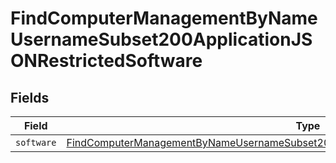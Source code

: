 # FindComputerManagementByNameUsernameSubset200ApplicationJSONRestrictedSoftware


## Fields

| Field                                                                                                                                                                                                       | Type                                                                                                                                                                                                        | Required                                                                                                                                                                                                    | Description                                                                                                                                                                                                 |
| ----------------------------------------------------------------------------------------------------------------------------------------------------------------------------------------------------------- | ----------------------------------------------------------------------------------------------------------------------------------------------------------------------------------------------------------- | ----------------------------------------------------------------------------------------------------------------------------------------------------------------------------------------------------------- | ----------------------------------------------------------------------------------------------------------------------------------------------------------------------------------------------------------- |
| `software`                                                                                                                                                                                                  | [FindComputerManagementByNameUsernameSubset200ApplicationJSONRestrictedSoftwareSoftware](../../models/operations/findcomputermanagementbynameusernamesubset200applicationjsonrestrictedsoftwaresoftware.md) | :heavy_minus_sign:                                                                                                                                                                                          | N/A                                                                                                                                                                                                         |